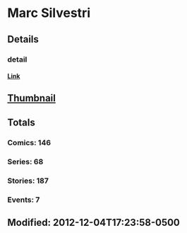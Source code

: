 # Marc  Silvestri 
## Details
### detail
#### [Link](http://marvel.com/comics/creators/5044/marc_silvestri?utm_campaign=apiRef&utm_source=225578a89fc76f3d20fbffda5d17a88d)
## [Thumbnail](http://i.annihil.us/u/prod/marvel/i/mg/e/e0/4bc3909bbfac1.jpg)
## Totals
### Comics: 146
### Series: 68
### Stories: 187
### Events: 7
## Modified: 2012-12-04T17:23:58-0500